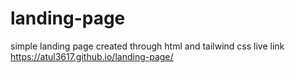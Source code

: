 # landing-page
simple landing page created through html and tailwind css
live link https://atul3617.github.io/landing-page/
